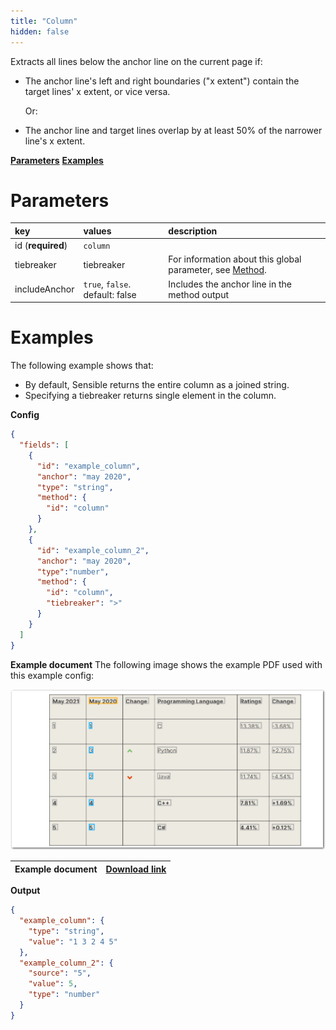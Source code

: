 ```yaml
---
title: "Column"
hidden: false
---
```

Extracts all lines below the anchor line on the current page if:

- The anchor line's left and right boundaries ("x extent") contain the target lines' x extent, or vice versa. 

  Or:

- The anchor line and target lines overlap by at least 50% of the narrower line's x extent.

[**Parameters**](doc:column#parameters)
[**Examples**](doc:column#examples)

Parameters
====


| key               | values                          | description                                                  |
| :---------------- | :------------------------------ | :----------------------------------------------------------- |
| id (**required**) | `column`                        |                                                              |
| tiebreaker        | tiebreaker                      | For information about this global parameter, see [Method](doc:method#parameters). |
| includeAnchor     | `true`, `false`. default: false | Includes the anchor line in the method output                |

Examples
====

The following example shows that:

- By default, Sensible returns the entire column as a joined string.
- Specifying a tiebreaker returns single element in the column.

**Config**

```json
{
  "fields": [
    {
      "id": "example_column",
      "anchor": "may 2020",
      "type": "string",
      "method": {
        "id": "column"
      }
    },
    {
      "id": "example_column_2",
      "anchor": "may 2020",
      "type":"number",
      "method": {
        "id": "column",
        "tiebreaker": ">"
      }
    }
  ]
}
```

**Example document**
The following image shows the example PDF used with this example config:

![Click to enlarge](https://raw.githubusercontent.com/sensible-hq/sensible-docs/main/readme-sync/assets/v0/images/final/column.png)

| Example document | [Download link](https://raw.githubusercontent.com/sensible-hq/sensible-docs/main/readme-sync/assets/v0/pdfs/row_column.pdf) |
| ----------- | ------------------------------------------------------------ |

**Output**

```json
{
  "example_column": {
    "type": "string",
    "value": "1 3 2 4 5"
  },
  "example_column_2": {
    "source": "5",
    "value": 5,
    "type": "number"
  }
}
```



 
